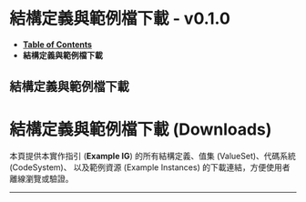 # 結構定義與範例檔下載 - v0.1.0

* [**Table of Contents**](toc.md)
* **結構定義與範例檔下載**

## 結構定義與範例檔下載

# 結構定義與範例檔下載 (Downloads)

本頁提供本實作指引 (**Example IG**) 的所有結構定義、值集 (ValueSet)、代碼系統 (CodeSystem)、
 以及範例資源 (Example Instances) 的下載連結，方便使用者離線瀏覽或驗證。

-------

